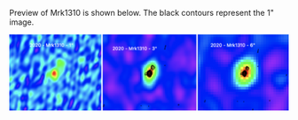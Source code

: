 Preview of Mrk1310 is shown below. The black contours represent the 1" image. 

![Mrk1310](Mrk1310.png "Mrk1310")

